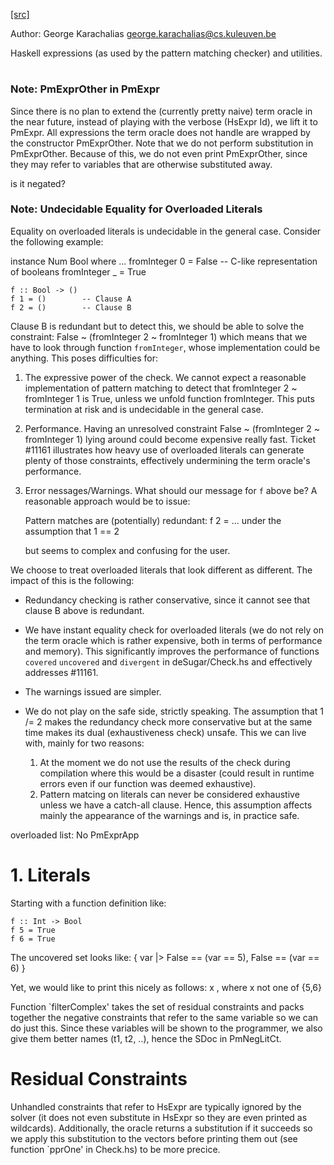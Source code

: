 [[src]](https://github.com/ghc/ghc/tree/master/compiler/deSugar/PmExpr.hs)

Author: George Karachalias <george.karachalias@cs.kuleuven.be>

Haskell expressions (as used by the pattern matching checker) and utilities.


# 

### Note: PmExprOther in PmExpr

Since there is no plan to extend the (currently pretty naive) term oracle in
the near future, instead of playing with the verbose (HsExpr Id), we lift it to
PmExpr. All expressions the term oracle does not handle are wrapped by the
constructor PmExprOther. Note that we do not perform substitution in
PmExprOther. Because of this, we do not even print PmExprOther, since they may
refer to variables that are otherwise substituted away.


 is it negated? 

### Note: Undecidable Equality for Overloaded Literals

Equality on overloaded literals is undecidable in the general case. Consider
the following example:

  instance Num Bool where
    ...
    fromInteger 0 = False -- C-like representation of booleans
    fromInteger _ = True

    f :: Bool -> ()
    f 1 = ()        -- Clause A
    f 2 = ()        -- Clause B

Clause B is redundant but to detect this, we should be able to solve the
constraint: False ~ (fromInteger 2 ~ fromInteger 1) which means that we
have to look through function `fromInteger`, whose implementation could
be anything. This poses difficulties for:

1. The expressive power of the check.
   We cannot expect a reasonable implementation of pattern matching to detect
   that fromInteger 2 ~ fromInteger 1 is True, unless we unfold function
   fromInteger. This puts termination at risk and is undecidable in the
   general case.

2. Performance.
   Having an unresolved constraint False ~ (fromInteger 2 ~ fromInteger 1)
   lying around could become expensive really fast. Ticket #11161 illustrates
   how heavy use of overloaded literals can generate plenty of those
   constraints, effectively undermining the term oracle's performance.

3. Error nessages/Warnings.
   What should our message for `f` above be? A reasonable approach would be
   to issue:

     Pattern matches are (potentially) redundant:
       f 2 = ...    under the assumption that 1 == 2

   but seems to complex and confusing for the user.

We choose to treat overloaded literals that look different as different. The
impact of this is the following:

  * Redundancy checking is rather conservative, since it cannot see that clause
    B above is redundant.

  * We have instant equality check for overloaded literals (we do not rely on
    the term oracle which is rather expensive, both in terms of performance and
    memory). This significantly improves the performance of functions `covered`
    `uncovered` and `divergent` in deSugar/Check.hs and effectively addresses
    #11161.

  * The warnings issued are simpler.

  * We do not play on the safe side, strictly speaking. The assumption that
    1 /= 2 makes the redundancy check more conservative but at the same time
    makes its dual (exhaustiveness check) unsafe. This we can live with, mainly
    for two reasons:
    1. At the moment we do not use the results of the check during compilation
       where this would be a disaster (could result in runtime errors even if
       our function was deemed exhaustive).
    2. Pattern matcing on literals can never be considered exhaustive unless we
       have a catch-all clause. Hence, this assumption affects mainly the
       appearance of the warnings and is, in practice safe.


 overloaded list: No PmExprApp 

# 

# 1. Literals

Starting with a function definition like:

    f :: Int -> Bool
    f 5 = True
    f 6 = True

The uncovered set looks like:
    { var |> False == (var == 5), False == (var == 6) }

Yet, we would like to print this nicely as follows:
   x , where x not one of {5,6}

Function `filterComplex' takes the set of residual constraints and packs
together the negative constraints that refer to the same variable so we can do
just this. Since these variables will be shown to the programmer, we also give
them better names (t1, t2, ..), hence the SDoc in PmNegLitCt.

# Residual Constraints

Unhandled constraints that refer to HsExpr are typically ignored by the solver
(it does not even substitute in HsExpr so they are even printed as wildcards).
Additionally, the oracle returns a substitution if it succeeds so we apply this
substitution to the vectors before printing them out (see function `pprOne' in
Check.hs) to be more precice.
